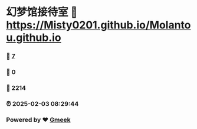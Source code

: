 # 幻梦馆接待室 :link: https://Misty0201.github.io/Molantou.github.io 
### :page_facing_up: [7](https://Misty0201.github.io/Molantou.github.io/tag.html) 
### :speech_balloon: 0 
### :hibiscus: 2214 
### :alarm_clock: 2025-02-03 08:29:44 
### Powered by :heart: [Gmeek](https://github.com/Meekdai/Gmeek)
